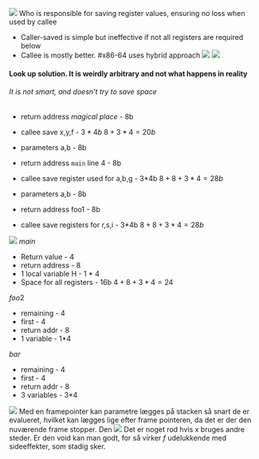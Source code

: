 ![](Pasted%20image%2020240423222121.png)
Who is responsible for saving register values, ensuring no loss when used by callee
- Caller-saved is simple but ineffective if not all registers are required below
- Callee is mostly better. #x86-64 uses hybrid approach
![](Pasted%20image%2020240425123212.png)
![](Pasted%20image%2020240425123158.png)
#### Look up solution. It is weirdly arbitrary and not what happens in reality
###### It is not smart, and doesn't try to save space
- return address *magical place* - 8b
- callee save x,y,f - $3*4b$
$8+3*4=20b$

- parameters a,b - 8b
- return address `main` line 4 - 8b
- callee save register used for a,b,g - 3\*4b
$8+8+3*4=28b$

- parameters a,b - 8b
- return address foo1 - 8b
- callee save registers for r,s,i - 3\*4b
$8+8+3*4=28b$

![](Pasted%20image%2020240425123221.png)
$main$
- Return value - 4
- return address - 8
- 1 local variable H - 1 \* 4
- Space for all registers - 16b
$4+8+3*4=24$

$foo2$
- remaining - 4
- first - 4
- return addr - 8
- 1 variable - 1\*4

$bar$
- remaining - 4
- first - 4
- return addr - 8
- 3 variables - 3\*4

![](Pasted%20image%2020240425123229.png)
Med en framepointer kan parametre lægges på stacken så snart de er evalueret, hvilket kan lægges lige efter frame pointeren, da det er der den nuværende frame stopper. Den
![](Pasted%20image%2020240425123242.png)
Det er noget rod hvis x bruges andre steder. Er den void kan man godt, for så virker $f$ udelukkende med sideeffekter, som stadig sker.